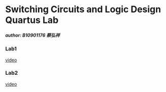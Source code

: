 # Switching Circuits and Logic Design Quartus Lab

##### author: B10901176 蔡弘祥

### Lab1 

[video](https://www.youtube.com/watch?v=WR-suERleto)

### Lab2

[video](https://www.youtube.com/watch?v=t0mOj7sEhcM&t=1s)